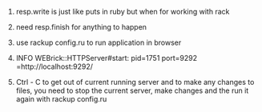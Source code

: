 1. resp.write is just like puts in ruby but when for working with rack
2. need resp.finish for anything to happen

3. use rackup config.ru to run application in browser

4. INFO  WEBrick::HTTPServer#start: pid=1751 port=9292 =http://localhost:9292/

5. Ctrl - C to get out of current running server and to make any changes to files, you need to stop the current server, make changes and the run it again with rackup config.ru


